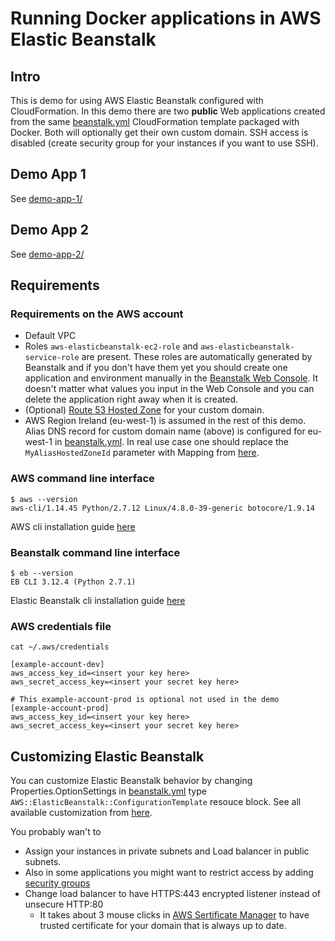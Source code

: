 # Running Docker applications in AWS Elastic Beanstalk

## Intro

This is demo for using AWS Elastic Beanstalk configured with CloudFormation. In this demo there are two **public** Web applications created from the same [beanstalk.yml](beanstalk.yml) CloudFormation template packaged with Docker. Both will optionally get their own custom domain. SSH access is disabled (create security group for your instances if you want to use SSH).

## Demo App 1

See [demo-app-1/](demo-app-1/)

## Demo App 2

See [demo-app-2/](demo-app-2/)

## Requirements

### Requirements on the AWS account

-   Default VPC
-   Roles `aws-elasticbeanstalk-ec2-role` and `aws-elasticbeanstalk-service-role` are present. These roles are automatically generated by Beanstalk and if you don't have them yet you should create one application and environment manually in the [Beanstalk Web Console](https://console.aws.amazon.com/elasticbeanstalk/). It doesn't matter what values you input in the Web Console and you can delete the application right away when it is created.
-   (Optional) [Route 53 Hosted Zone](https://console.aws.amazon.com/route53/home) for your custom domain.
-   AWS Region Ireland (eu-west-1) is assumed in the rest of this demo. Alias DNS record for custom domain name (above) is configured for eu-west-1 in [beanstalk.yml](beanstalk.yml). In real use case one should replace the `MyAliasHostedZoneId` parameter with Mapping from [here](https://docs.aws.amazon.com/general/latest/gr/rande.html).

### AWS command line interface

```
$ aws --version
aws-cli/1.14.45 Python/2.7.12 Linux/4.8.0-39-generic botocore/1.9.14
```

AWS cli installation guide [here](https://docs.aws.amazon.com/cli/latest/userguide/installing.html)

### Beanstalk command line interface

```
$ eb --version
EB CLI 3.12.4 (Python 2.7.1)
```

Elastic Beanstalk cli installation guide [here](https://docs.aws.amazon.com/elasticbeanstalk/latest/dg/eb-cli3-install.html)

### AWS credentials file

```
cat ~/.aws/credentials

[example-account-dev]
aws_access_key_id=<insert your key here>
aws_secret_access_key=<insert your secret key here>

# This example-account-prod is optional not used in the demo
[example-account-prod]
aws_access_key_id=<insert your key here>
aws_secret_access_key=<insert your secret key here>
```

## Customizing Elastic Beanstalk

You can customize Elastic Beanstalk behavior by changing Properties.OptionSettings in [beanstalk.yml](beanstalk.yml) type `AWS::ElasticBeanstalk::ConfigurationTemplate` resouce block. See all available customization from [here](https://docs.aws.amazon.com/elasticbeanstalk/latest/dg/command-options-general.html).

You probably wan't to

-   Assign your instances in private subnets and Load balancer in public subnets.
-   Also in some applications you might want to restrict access by adding [security groups](https://docs.aws.amazon.com/AWSCloudFormation/latest/UserGuide/aws-properties-ec2-security-group.html)
-   Change load balancer to have HTTPS:443 encrypted listener instead of unsecure HTTP:80
    -   It takes about 3 mouse clicks in [AWS Sertificate Manager](https://console.aws.amazon.com/acm/home) to have trusted certificate for your domain that is always up to date.
